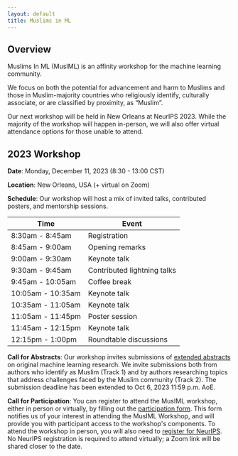 ```yaml
---
layout: default
title: Muslims in ML
---
```


<!-- Click here to view the stream, and to join the chat: [https://neurips.cc/virtual/2020/protected/affinity_workshop_19591.html](https://neurips.cc/virtual/2020/protected/affinity_workshop_19591.html) -->

## Overview

Muslims In ML (MusIML) is an affinity workshop for the machine learning community. 

We focus on both the potential for advancement and harm to Muslims and those in Muslim-majority countries who religiously identify, culturally associate, or are classified by proximity, as “Muslim”.

Our next workshop will be held in New Orleans at NeurIPS 2023. While the majority of the workshop will happen in-person, we will also offer virtual attendance options for those unable to attend.

## 2023 Workshop

**Date**: Monday, December 11, 2023 (8:30 - 13:00 CST)

**Location**: New Orleans, USA (+ virtual on Zoom)

**Schedule**: Our workshop will host a mix of invited talks, contributed posters, and mentorship sessions. 

| Time               | Event                        |
| ------------------ | ---------------------------- |
|  8:30am -  8:45am  | Registration                 |
|  8:45am -  9:00am  | Opening remarks              |
|  9:00am -  9:30am  | Keynote talk                 | 
|  9:30am -  9:45am  | Contributed lightning talks  | 
|  9:45am - 10:05am  | Coffee break                 | 
| 10:05am - 10:35am  | Keynote talk                 | 
| 10:35am - 11:05am  | Keynote talk                 | 
| 11:05am - 11:45pm  | Poster session               | 
| 11:45am - 12:15pm  | Keynote talk                 |  
| 12:15pm -  1:00pm  | Roundtable discussions       | 

**Call for Abstracts**: Our workshop invites submissions of [extended abstracts](cfp/index.md) on original machine learning research. We invite submissions both from authors who identify as Muslim (Track 1) and by authors researching topics that address challenges faced by the Muslim community (Track 2). The submission deadline has been extended to Oct 6, 2023 11:59 p.m. AoE.

**Call for Participation**: You can register to attend the MusIML workshop, either in person or virtually, by filling out the [participation form](https://forms.gle/hKXBgAUokUhmhRzh8). This form notifies us of your interest in attending the MusIML Workshop, and will provide you with participant access to the workshop's components. To attend the workshop in person, you will also need to [register for NeurIPS](https://nips.cc/Register/view-registration). No NeurIPS registration is required to attend virtually; a Zoom link will be shared closer to the date.

<!-- The workshop will run on Tuesday, December 8, 2020 from 10:30AM - 1:30PM EST.  -->

<!-- We will feature a combination of pre-recorded and live talks, followed by a panel discussion with authors on the intersection of policy, technology, and Muslim communities.  -->
